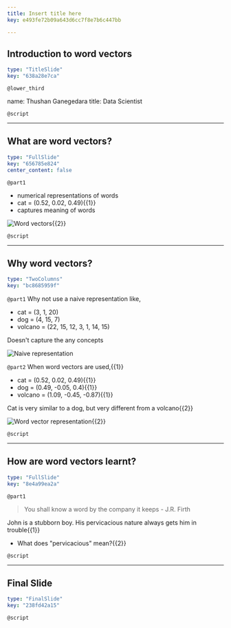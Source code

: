 ```yaml
---
title: Insert title here
key: e493fe72b09a643d6cc7f8e7b6c447bb

---
```

## Introduction to word vectors

```yaml
type: "TitleSlide"
key: "638a28e7ca"
```

`@lower_third`

name: Thushan Ganegedara
title: Data Scientist


`@script`



---
## What are word vectors?

```yaml
type: "FullSlide"
key: "656785e824"
center_content: false
```

`@part1`
* numerical representations of words
 * cat = (0.52, 0.02, 0.49){{1}}
* captures meaning of words

![Word vectors](https://assets.datacamp.com/production/repositories/4386/datasets/829e90fa86a977034294f7e6fe205f703574cc86/word_vectors_general.png){{2}}


`@script`



---
## Why word vectors?

```yaml
type: "TwoColumns"
key: "bc8685959f"
```

`@part1`
Why not use a naive representation like,
* cat = (3, 1, 20)
* dog = (4, 15, 7)
* volcano = (22, 15, 12, 3, 1, 14, 15)

Doesn't capture the any concepts

![Naive representation](https://assets.datacamp.com/production/repositories/4386/datasets/d2fabb11480b7f756f3625919c6c56245d1a3333/ch1_naive.png)


`@part2`
When word vectors are used,{{1}}
* cat = (0.52, 0.02, 0.49){{1}}
* dog = (0.49, -0.05, 0.4){{1}}
* volcano = (1.09, -0.45, -0.87){{1}}

Cat is very similar to a dog, but very different from a volcano{{2}}

![Word vector representation](https://assets.datacamp.com/production/repositories/4386/datasets/959912f00dd79ae4e8321ef56863ce3ab98b6635/ch1_wordvec.png){{2}}


`@script`



---
## How are word vectors learnt?

```yaml
type: "FullSlide"
key: "8e4a99ea2a"
```

`@part1`
> You shall know a word by the company it keeps - J.R. Firth


John is a stubborn boy. His pervicacious nature always gets him in trouble{{1}}

* What does "pervicacious" mean?{{2}}


`@script`



---
## Final Slide

```yaml
type: "FinalSlide"
key: "238fd42a15"
```

`@script`


